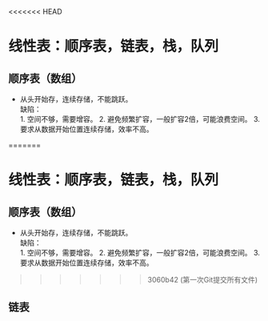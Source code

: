 <<<<<<< HEAD
# 线性表：顺序表，链表，栈，队列


## 顺序表（数组）
- 从头开始存，连续存储，不能跳跃。  
    缺陷：  
        1. 空间不够，需要增容。
        2. 避免频繁扩容，一般扩容2倍，可能浪费空间。
        3. 要求从数据开始位置连续存储，效率不高。
    

=======
# 线性表：顺序表，链表，栈，队列


## 顺序表（数组）
- 从头开始存，连续存储，不能跳跃。  
    缺陷：  
        1. 空间不够，需要增容。
        2. 避免频繁扩容，一般扩容2倍，可能浪费空间。
        3. 要求从数据开始位置连续存储，效率不高。
    

>>>>>>> 3060b42 (第一次Git提交所有文件)
## 链表
